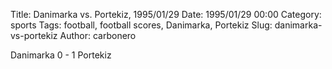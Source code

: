 Title: Danimarka vs. Portekiz, 1995/01/29
Date: 1995/01/29 00:00
Category: sports
Tags: football, football scores, Danimarka, Portekiz
Slug: danimarka-vs-portekiz
Author: carbonero


Danimarka 0 - 1 Portekiz

